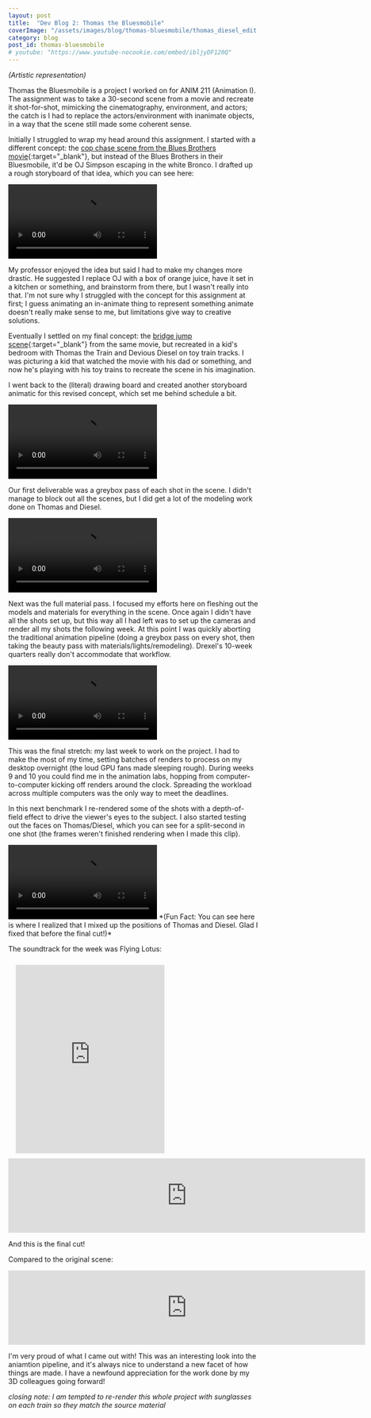```yaml
---
layout: post
title:  "Dev Blog 2: Thomas the Bluesmobile"
coverImage: "/assets/images/blog/thomas-bluesmobile/thomas_diesel_edit.png"
category: blog
post_id: thomas-bluesmobile
# youtube: "https://www.youtube-nocookie.com/embed/ibljyDF120Q"
---
```


*(Artistic representation)*

Thomas the Bluesmobile is a project I worked on for ANIM 211 (Animation I). The assignment was to take a 30-second scene from a movie and recreate it shot-for-shot, mimicking the cinematography, environment, and actors; the catch is I had to replace the actors/environment with inanimate objects, in a way that the scene still made some coherent sense.

Initially I struggled to wrap my head around this assignment. I started with a different concept: the 
[cop chase scene from the Blues Brothers movie](https://youtu.be/LMagP52BWG8?t=44){:target="_blank"}, 
but instead of the Blues Brothers in their Bluesmobile, it'd be OJ Simpson escaping in the white Bronco. I drafted up a rough storyboard of that idea, which you can see here:

<video class="center" controls>
    <source src="/assets/mp4/blog/thomas-bluesmobile/OJ-storyboard.mp4" type="video/mp4">
    Your browser does not support HTML5 video.
</video>

My professor enjoyed the idea but said I had to make my changes more drastic. He suggested I replace OJ with a box of orange juice, have it set in a kitchen or something, and brainstorm from there, but I wasn't really into that. I'm not sure why I struggled with the concept for this assignment at first; I guess animating an in-animate thing to represent something animate doesn't really make sense to me, but limitations give way to creative solutions.

Eventually I settled on my final concept: the [bridge jump scene](https://youtu.be/QTOg4aYGtdY?t=7){:target="_blank"} from the same movie, but recreated in a kid's bedroom with Thomas the Train and Devious Diesel on toy train tracks. I was picturing a kid that watched the movie with his dad or something, and now he's playing with his toy trains to recreate the scene in his imagination.

I went back to the (literal) drawing board and created another storyboard animatic for this revised concept, which set me behind schedule a bit.

<video class="center" controls>
    <source src="/assets/mp4/blog/thomas-bluesmobile/thomas-storyboard.mp4" type="video/mp4">
    Your browser does not support HTML5 video.
</video>

Our first deliverable was a greybox pass of each shot in the scene. I didn't manage to block out all the scenes, but I did get a lot of the modeling work done on Thomas and Diesel. 

<video class="center" controls>
    <source src="/assets/mp4/blog/thomas-bluesmobile/v1_greybox.mp4" type="video/mp4">
    Your browser does not support HTML5 video.
</video>

Next was the full material pass. I focused my efforts here on fleshing out the models and materials for everything in the scene. Once again I didn't have all the shots set up, but this way all I had left was to set up the cameras and render all my shots the following week. At this point I was quickly aborting the traditional animation pipeline (doing a greybox pass on every shot, then taking the beauty pass with materials/lights/remodeling). Drexel's 10-week quarters really don't accommodate that workflow.

<video class="center" controls>
    <source src="/assets/mp4/blog/thomas-bluesmobile/v3_shot3-revision.mp4" type="video/mp4">
    Your browser does not support HTML5 video.
</video>

This was the final stretch: my last week to work on the project. I had to make the most of my time, setting batches of renders to process on my desktop overnight (the loud GPU fans made sleeping rough). During weeks 9 and 10 you could find me in the animation labs, hopping from computer-to-computer kicking off renders around the clock. Spreading the workload across multiple computers was the only way to meet the deadlines.

In this next benchmark I re-rendered some of the shots with a depth-of-field effect to drive the viewer's eyes to the subject. I also started testing out the faces on Thomas/Diesel, which you can see for a split-second in one shot (the frames weren't finished rendering when I made this clip).

<video class="center" controls>
    <source src="/assets/mp4/blog/thomas-bluesmobile/v5_DoF-pass.mp4" type="video/mp4">
    Your browser does not support HTML5 video.
</video>
*(Fun Fact: You can see here is where I realized that I mixed up the positions of Thomas and Diesel. Glad I fixed that before the final cut!)*

The soundtrack for the week was Flying Lotus:

<iframe style="padding: 10px 15px;" class="center" src="https://open.spotify.com/embed/album/5WfDyog8yO7ZF8JdJxeZfl" width="300" height="380" frameborder="0" allowtransparency="true" allow="encrypted-media"></iframe>

<div class="iframe-container">
    <iframe width="720" height="auto" src="https://www.youtube-nocookie.com/embed/ibljyDF120Q" frameborder="0" allow="autoplay; encrypted-media; picture-in-picture" allowfullscreen></iframe>
</div>

And this is the final cut! 

Compared to the original scene:

<div class="iframe-container">
    <iframe width="720" height="auto" src="https://www.youtube-nocookie.com/embed/QTOg4aYGtdY?start=7" frameborder="0" allow="autoplay; encrypted-media; picture-in-picture" allowfullscreen></iframe>
</div>

I'm very proud of what I came out with! This was an interesting look into the aniamtion pipeline, and it's always nice to understand a new facet of how things are made. I have a newfound appreciation for the work done by my 3D colleagues going forward!

*closing note: I am tempted to re-render this whole project with sunglasses on each train so they match the source material*